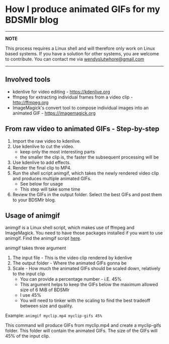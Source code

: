 # How I produce animated GIFs for my BDSMlr blog
---
**NOTE**

This process requires a Linux shell and will therefore only work on Linux based systems. If you have a solution for other systems, you are welcome to contribute. You  can contact me via wendyslutwhore@gmail.com

---

## Involved tools
- kdenlive for video editing - https://kdenlive.org
- ffmpeg for extracting individual frames from a video clip - http://ffmpeg.org
- ImageMagick's convert tool to compose individual images into an animated GIF - https://imagemagick.org

## From raw video to animated GIFs - Step-by-step 
1. Import the raw video to kdenlive.
2. Use kdenlive to cut the video.
    - keep only the most interesting parts
    - the smaller the clip is, the faster the subsequent processing will be
3. Use kdenlive to add effects.
4. Render the final clip to MP4.
5. Run the shell script animgif, which takes the newly rendered video clip and produces multiple animated GIFs.
    - See below for usage
    - This step will take some time
6. Review the GIFs in the output folder. Select the best GIFs and post them to your BDSMlr blog.
  
## Usage of animgif
animgif is a Linux shell script, which makes use of ffmpeg and ImageMagick. You need to have those packages installed if you want to use animgif. Find the animgif script [here](animgif.sh).

animgif takes three argument
1. The input file - This is the video clip rendered by kdenlive
2. The output folder - Where the animated GIFs gonna be
3. Scale - How much the animated GIFs should be scaled down, relatively to the input clip 
    - You can provide a percentage number - i.E. 45%
    - This argument helps to keep the GIFs below the maximum allowed size of 6 MiB of BDSMlr
    - I use 45%
    - You will need to tinker with the scaling to find the best tradeoff between size and quality.

Example: `animgif myclip.mp4 myclip-gifs 45%`

This command will produce GIFs from myclip.mp4 and create a myclip-gifs folder. This folder will contain the animated GIFs. 
The size of the GIFs will 45% of the input clip.

